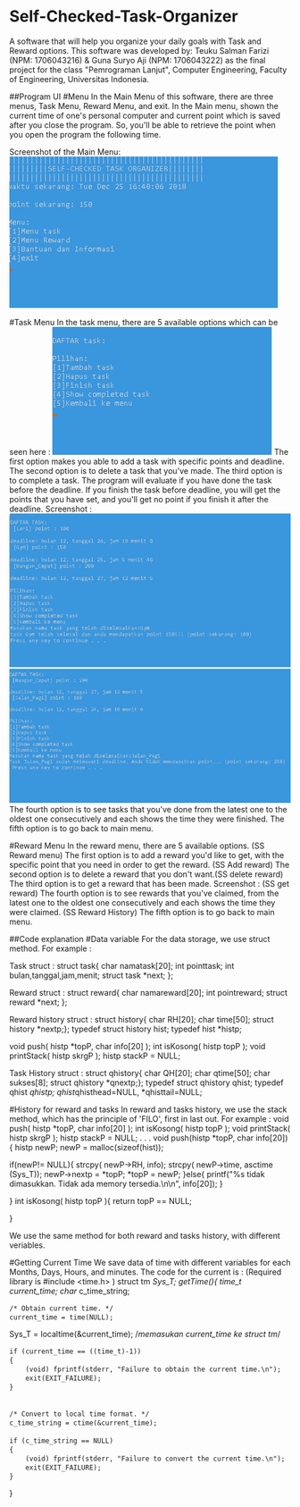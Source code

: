 # Self-Checked-Task-Organizer
A software that will help you organize your daily goals with Task and Reward options. This software was developed by:
Teuku Salman Farizi (NPM: 1706043216) & Guna Suryo Aji (NPM: 1706043222) as the final project for the class "Pemrograman Lanjut", Computer Engineering, Faculty of Engineering, Universitas Indonesia.

##Program UI
#Menu
In the Main Menu of this software, there are three menus, Task Menu, Reward Menu, and exit. In the Main menu, shown the current time of one's personal computer and current point which is saved after you close the program. So, you'll be able to retrieve the point when you open the program the following time.

Screenshot of the Main Menu: ![](Main%20Menu.png)

#Task Menu
In the task menu, there are 5 available options which can be seen here : ![](Task%20Menu.png)
The first option makes you able to add a task with specific points and deadline.
The second option is to delete a task that you've made.
The third option is to complete a task. The program will evaluate if you have done the task before the deadline. If you finish the task before deadline, you will get the points that you have set, and you'll get no point if you finish it after the deadline.
Screenshot : ![](Success%20task.png) ![](Fail%20task.png)
The fourth option is to see tasks that you've done from the latest one to the oldest one consecutively and each shows the time they were finished. 
The fifth option is to go back to main menu.

#Reward Menu
In the reward menu, there are 5 available options. (SS Reward menu)
The first option is to add a reward you'd like to get, with the specific point that you need in order to get the reward. (SS Add reward)
The second option is to delete a reward that you don't want.(SS delete reward)
The third option is to get a reward that has been made.
Screenshot : (SS get reward)
The fourth option is to see rewards that you've claimed, from the latest one to the oldest one consecutively and each shows the time they were claimed. (SS Reward History)
The fifth option is to go back to main menu.



##Code explanation
#Data variable
For the data storage, we use struct method.
For example :

Task struct : 
struct task{
char namatask[20];
int pointtask;
int bulan,tanggal,jam,menit;
struct task *next;
};

Reward struct : 
struct reward{
char namareward[20];
int pointreward;
struct reward *next;
};

Reward history struct :
struct history{
 char RH[20];
 char time[50];
struct history *nextp;};
typedef struct history hist;
typedef hist *histp;

void push( histp *topP, char info[20] );
int isKosong( histp topP );
void printStack( histp skrgP );
histp stackP = NULL;

Task History struct :
struct qhistory{
 char QH[20];
 char qtime[50];
 char sukses[8];
struct qhistory *qnextp;};
typedef struct qhistory qhist;
typedef qhist *qhistp;
qhist*qhisthead=NULL, *qhisttail=NULL;

#History for reward and tasks
In reward and tasks history, we use the stack method, which has the principle of 'FILO', first in last out.
For example :
void push( histp *topP, char info[20] );
int isKosong( histp topP );
void printStack( histp skrgP );
histp stackP = NULL;
.
.
.
void push(histp *topP, char info[20]){
 histp newP;
 newP = malloc(sizeof(hist));
 
 if(newP!= NULL){
  strcpy( newP->RH, info);
  strcpy( newP->time, asctime (Sys_T));
  newP->nextp = *topP;
  *topP = newP;
 }else{
  printf("%s tidak dimasukkan. Tidak ada memory tersedia.\n\n", info[20]);
 }

}
int isKosong( histp topP ){
 return topP == NULL;
 
}

We use the same method for both reward and tasks history, with different veriables.



#Getting Current Time
We save data of time with different variables for each Months, Days, Hours, and minutes.
The code for the current is : (Required library is #include <time.h> )
struct tm *Sys_T;
getTime(){
    time_t current_time;
    char* c_time_string;
 
 
    /* Obtain current time. */
    current_time = time(NULL);
 Sys_T = localtime(&current_time); /*memasukan current_time ke struct tm*/
 
    if (current_time == ((time_t)-1))
    {
        (void) fprintf(stderr, "Failure to obtain the current time.\n");
        exit(EXIT_FAILURE);
    }


    /* Convert to local time format. */
    c_time_string = ctime(&current_time);

    if (c_time_string == NULL)
    {
        (void) fprintf(stderr, "Failure to convert the current time.\n");
        exit(EXIT_FAILURE);
    }

}
